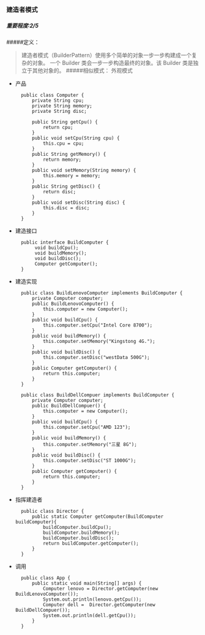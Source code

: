 ### 建造者模式
##### 重要程度:2/5
#####定义：
>建造者模式（BuilderPattern）使用多个简单的对象一步一步构建成一个复杂的对象。
>一个 Builder 类会一步一步构造最终的对象。该 Builder 类是独立于其他对象的。
#####相似模式：
>外观模式
+ 产品

        public class Computer {
            private String cpu;
            private String memory;
            private String disc;
            
            public String getCpu() {
                return cpu;
            }        
            public void setCpu(String cpu) {
                this.cpu = cpu;
            }        
            public String getMemory() {
                return memory;
            }        
            public void setMemory(String memory) {
                this.memory = memory;
            }        
            public String getDisc() {
                return disc;
            }        
            public void setDisc(String disc) {
                this.disc = disc;
            }      
        }
+ 建造接口

        public interface BuildComputer {
             void buildCpu();
             void buildMemory();
             void buildDisc();
             Computer getComputer();
        }
+ 建造实现

        public class BuildLenovoComputer implements BuildComputer {
            private Computer computer;
            public BuildLenovoComputer() {
                this.computer = new Computer();
            }        
            public void buildCpu() {
                this.computer.setCpu("Intel Core 8700");
            }        
            public void buildMemory() {
                this.computer.setMemory("Kingstong 4G.");
            }        
            public void buildDisc() {
                this.computer.setDisc("westData 500G");
            }        
            public Computer getComputer() {
                return this.computer;
            }
        }        
        
        public class BuildDellCompuer implements BuildComputer {
            private Computer computer;        
            public BuildDellCompuer() {
                this.computer = new Computer();
            }        
            public void buildCpu() {
                this.computer.setCpu("AMD 123");
            }        
            public void buildMemory() {
                this.computer.setMemory("三星 8G");
            }        
            public void buildDisc() {
                this.computer.setDisc("ST 1000G");
            }        
            public Computer getComputer() {
                return this.computer;
            }
        }
+ 指挥建造者

        public class Director {
            public static Computer getComputer(BuildComputer buildComputer){
                buildComputer.buildCpu();
                buildComputer.buildMemory();
                buildComputer.buildDisc();
                return buildComputer.getComputer();
            }
        }
+ 调用

        public class App {
            public static void main(String[] args) {
                Computer lenovo = Director.getComputer(new BuildLenovoComputer());
                System.out.println(lenovo.getCpu());
                Computer dell =  Director.getComputer(new BuildDellCompuer());
                System.out.println(dell.getCpu());
            }
        }                